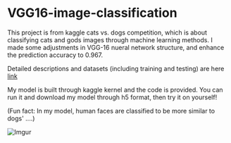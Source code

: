 # VGG16-image-classification

This project is from kaggle cats vs. dogs competition, which is about classifying cats and gods images through machine learning methods. I made some adjustments in VGG-16 nueral network structure, and enhance the prediction accuracy to 0.967.

Detailed descriptions and datasets (including training and testing) are here [link](https://www.kaggle.com/c/dogs-vs-cats/data)

My model is built through kaggle kernel and the code is provided. You can run it and download my model through h5 format, then try it on yourself!

(Fun fact: In my model, human faces are classified to be more similar to dogs' ....)

![Imgur](https://i.imgur.com/WFZdmpU.jpg)


